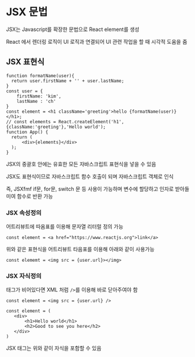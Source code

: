 # JSX 문법
JSX는 Javascript를 확장한 문법으로 React element를 생성

React 에서 렌더링 로직이 UI 로직과 연결되어 UI 관련 작업을 할 때 시각적 도움을 줌

## JSX 표현식

```JSX
function formatName(user){
  return user.firstName + '' + user.lastName;
}
const user = {
    firstName: 'kim',
    lastName : 'ch'
}
const element = <h1 className='greeting'>hello {formatName(user)}</h1>;
// const elements = React.createElement('h1', {className:'greeting'},'Hello world');
function App() {
  return (
      <div>{elements}</div>
  );
}
```
JSX의 중괄호 안에는 유효한 모든 자바스크립트 표현식을 넣을 수 있음

JSX도 표현식이므로 자바스크립트 함수 호출이 되며 자바스크립트 객체로 인식

즉, JSXfmf if문, for문, switch 문 등 사용이 가능하며 변수에 할당하고 인자로 받아들미여 함수로 반환 가능

### JSX 속성정의
어트리뷰트에 따옴표를 이용해 문자열 리터럴 정의 가능

```JSX
const element = <a href="https://www.reactjs.org">link</a>
```
 위와 같은 표현식을 어트리뷰트 타음표를 이용해 아래와 같이 사용가능

 ```JSX
 const elememt = <img src = {user.url}></img>
 ```

 ### JSX 자식정의
 태그가 비어있다면 XML 처럼 ```/>```를 이용해 바로 닫아주여야 함

 ```JSX
 const element = <img src = {user.url} />
 ```

 ```JSX
 const element = (
    <div>
        <h1>Hello world</h1>
        <h2>Good to see you here</h2>
    </div>
 )
 ```
 JSX 태그는 위와 같이 자식을 포함할 수 있음

 






